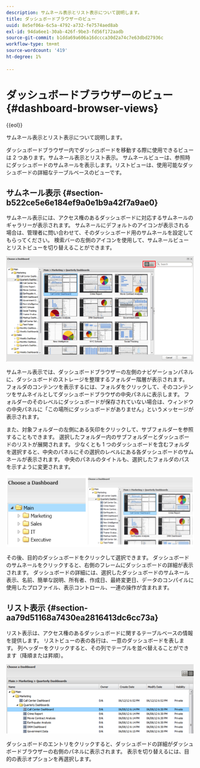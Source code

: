 ```yaml
---
description: サムネール表示とリスト表示について説明します。
title: ダッシュボードブラウザーのビュー
uuid: 8e5ef06a-6c5a-4792-a732-fe7574aed8ab
exl-id: 94da6ee1-30ab-426f-9be3-fd56f172aadb
source-git-commit: b1dda69a606a16dccca30d2a74c7e63dbd27936c
workflow-type: tm+mt
source-wordcount: '419'
ht-degree: 1%

---
```


# ダッシュボードブラウザーのビュー{#dashboard-browser-views}

{{eol}}

サムネール表示とリスト表示について説明します。

ダッシュボードブラウザー内でダッシュボードを移動する際に使用できるビューは 2 つあります。サムネール表示とリスト表示。 サムネールビューは、参照時にダッシュボードのサムネールを表示します。リストビューは、使用可能なダッシュボードの詳細なテーブルベースのビューです。

## サムネール表示 {#section-b522ce5e6e184ef9a0e1b9a42f7a9ae0}

サムネール表示には、アクセス権のあるダッシュボードに対応するサムネールのギャラリーが表示されます。 サムネールにデフォルトのアイコンが表示される場合は、管理者に問い合わせて、そのダッシュボード用のサムネールを設定してもらってください。 検索バーの左側のアイコンを使用して、サムネールビューとリストビューを切り替えることができます。

![](assets/thumbnail.png)

サムネール表示では、ダッシュボードブラウザーの左側のナビゲーションパネルに、ダッシュボードのストレージを整理するフォルダー階層が表示されます。 フォルダのコンテンツを表示するには、フォルダをクリックして、そのコンテンツをサムネイルとしてダッシュボードブラウザの中央パネルに表示します。 フォルダーのそのレベルにダッシュボードが保存されていない場合は、ウィンドウの中央パネルに「この場所にダッシュボードがありません」というメッセージが表示されます。

また、対象フォルダーの左側にある矢印をクリックして、サブフォルダーを参照することもできます。 選択したフォルダー内のサブフォルダーとダッシュボードのリストが展開されます。 少なくとも 1 つのダッシュボードを含むフォルダを選択すると、中央のパネルにその選択のレベルにある各ダッシュボードのサムネールが表示されます。 中央のパネルのタイトルも、選択したフォルダのパスを示すように変更されます。

![](assets/choose_a_dashboard2.png)

その後、目的のダッシュボードをクリックして選択できます。 ダッシュボードのサムネールをクリックすると、右側のフレームにダッシュボードの詳細が表示されます。 ダッシュボードの詳細には、選択したダッシュボードのサムネール表示、名前、簡単な説明、所有者、作成日、最終変更日、データのコンパイルに使用したプロファイル、表示コントロール、一連の操作が含まれます。

## リスト表示 {#section-aa79d51168a7430ea2816413dc6cc73a}

リスト表示は、アクセス権のあるダッシュボードに関するテーブルベースの情報を提供します。 リストビューの表の各行は、一意のダッシュボードを表します。 列ヘッダーをクリックすると、その列でテーブルを並べ替えることができます（降順または昇順）。

![](assets/list_view.png)

ダッシュボードのエントリをクリックすると、ダッシュボードの詳細がダッシュボードブラウザーの右側のパネルに表示されます。 表示を切り替えるには、目的の表示オプションを再選択します。
